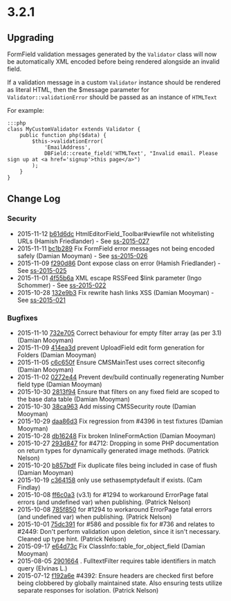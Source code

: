 # 3.2.1

## Upgrading

FormField validation messages generated by the `Validator` class will now be automatically XML
encoded before being rendered alongside an invalid field.

If a validation message in a custom `Validator` instance should be rendered as literal HTML,
then the $message parameter for `Validator::validationError` should be passed as an instance
of `HTMLText`

For example:


	:::php
	class MyCustomValidator extends Validator {
		public function php($data) { 
			$this->validationError(
				'EmailAddress',
				DBField::create_field('HTMLText', "Invalid email. Please sign up at <a href='signup'>this page</a>")
			);
		}
	}


<!--- Changes below this line will be automatically regenerated -->

## Change Log

### Security

 * 2015-11-12 [b61d6dc](https://github.com/silverstripe/silverstripe-framework/commit/b61d6dcd57577b0345af7a69e51da409305e1957) HtmlEditorField_Toolbar#viewfile not whitelisting URLs (Hamish Friedlander) - See [ss-2015-027](http://www.silverstripe.org/download/security-releases/ss-2015-027)
 * 2015-11-11 [bc1b289](https://github.com/silverstripe/silverstripe-framework/commit/bc1b2893accba6401c03f9ea3b0cbc4621c7a02c) Fix FormField error messages not being encoded safely (Damian Mooyman) - See [ss-2015-026](http://www.silverstripe.org/download/security-releases/ss-2015-026)
 * 2015-11-09 [f290d86](https://github.com/silverstripe/silverstripe-framework/commit/f290d869e01e0087286b4f2bc92e95d15c229c45) Dont expose class on error (Hamish Friedlander) - See [ss-2015-025](http://www.silverstripe.org/download/security-releases/ss-2015-025)
 * 2015-11-01 [4f55b6a](https://github.com/silverstripe/silverstripe-framework/commit/4f55b6a115ce0de8c5c258fb44eca52b8b112caf) XML escape RSSFeed $link parameter (Ingo Schommer) - See [ss-2015-022](http://www.silverstripe.org/download/security-releases/ss-2015-022)
 * 2015-10-28 [132e9b3](https://github.com/silverstripe/silverstripe-framework/commit/132e9b3e2fad361ebb4b502b6a37d34d013bfba3) Fix rewrite hash links XSS (Damian Mooyman) - See [ss-2015-021](http://www.silverstripe.org/download/security-releases/ss-2015-021)

### Bugfixes

 * 2015-11-10 [732e705](https://github.com/silverstripe/silverstripe-framework/commit/732e705bbf548024b123d5160863395f2f74e7d9) Correct behaviour for empty filter array (as per 3.1) (Damian Mooyman)
 * 2015-11-09 [414ea3d](https://github.com/silverstripe/silverstripe-framework/commit/414ea3de9e87812c5ac96cc15062307c608e0963) prevent UploadField edit form generation for Folders (Damian Mooyman)
 * 2015-11-05 [c6c650f](https://github.com/silverstripe/silverstripe-cms/commit/c6c650f1366348327d973ca6cc5a5ed33a467786) Ensure CMSMainTest uses correct siteconfig (Damian Mooyman)
 * 2015-11-02 [0272e44](https://github.com/silverstripe/silverstripe-framework/commit/0272e443f44ebca55b05c14f2a112260ff0df284) Prevent dev/build continually regenerating Number field type (Damian Mooyman)
 * 2015-10-30 [2813f94](https://github.com/silverstripe/silverstripe-framework/commit/2813f94124c2ba14f1e4a51001e3898b0e0c32aa) Ensure that filters on any fixed field are scoped to the base data table (Damian Mooyman)
 * 2015-10-30 [38ca963](https://github.com/silverstripe/silverstripe-framework/commit/38ca9632c4e9df0a74eae70cec98fdce242da529) Add missing CMSSecurity route (Damian Mooyman)
 * 2015-10-29 [daa86d3](https://github.com/silverstripe/silverstripe-framework/commit/daa86d3a4ce75bf8637134726864ae14fbbdf586) Fix regression from #4396 in test fixtures (Damian Mooyman)
 * 2015-10-28 [db16248](https://github.com/silverstripe/silverstripe-framework/commit/db16248b9ab7677cc4b4e25857a6b6d36f8c35f0) Fix broken InlineFormAction (Damian Mooyman)
 * 2015-10-27 [293d847](https://github.com/silverstripe/silverstripe-framework/commit/293d84721efafedf3dd3fe69dd1d013a8c07d3ff) for #4712: Dropping in some PHP documentation on return types for dynamically generated image methods. (Patrick Nelson)
 * 2015-10-20 [b857bdf](https://github.com/silverstripe/silverstripe-framework/commit/b857bdf209d79fc623724e68f6a660354cbd5f93) Fix duplicate files being included in case of flush (Damian Mooyman)
 * 2015-10-19 [c364158](https://github.com/silverstripe/silverstripe-framework/commit/c3641587a5d5977af4fa053e5813846ce990d86c) only use sethasemptydefault if exists. (Cam Findlay)
 * 2015-10-08 [ff6c0a3](https://github.com/silverstripe/silverstripe-cms/commit/ff6c0a3160c5eb3ca624efea6585efb44399dc1c) (v3.1) for #1294 to workaround ErrorPage fatal errors (and undefined var) when publishing. (Patrick Nelson)
 * 2015-10-08 [785f850](https://github.com/silverstripe/silverstripe-cms/commit/785f85047f64b76011c34542362c7f09dbf59021) for #1294 to workaround ErrorPage fatal errors (and undefined var) when publishing. (Patrick Nelson)
 * 2015-10-01 [75dc391](https://github.com/silverstripe/silverstripe-cms/commit/75dc391df9b396756a6f02c5fca08eafcb53ba31) for #586 and possible fix for #736 and relates to #2449: Don't perform validation upon deletion, since it isn't necessary. Cleaned up type hint. (Patrick Nelson)
 * 2015-09-17 [e64d73c](https://github.com/silverstripe/silverstripe-framework/commit/e64d73c1f741399412b6015f6602ed707b2e9778) Fix ClassInfo::table_for_object_field (Damian Mooyman)
 * 2015-08-05 [2901664](https://github.com/silverstripe/silverstripe-framework/commit/29016645e5e759b1ecf49876fa79c357a68c5794) . FulltextFilter requires table identifiers in match query (Elvinas L.)
 * 2015-07-12 [f192a6e](https://github.com/silverstripe/silverstripe-framework/commit/f192a6ecaf70446ec60f6c7ef2a555395f83ea16) #4392: Ensure headers are checked first before being clobbered by globally maintained state. Also ensuring tests utilize separate responses for isolation. (Patrick Nelson)
